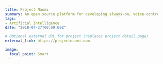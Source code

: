 ```yaml
---
title: Project Naomi
summary: An open source platform for developing always-on, voice-controlled applications.
tags:
- Artificial Intelligence
date: "2018-07-27T00:00:00Z"

# Optional external URL for project (replaces project detail page).
external_link: https://projectnaomi.com

image:
  focal_point: Smart
---
```

